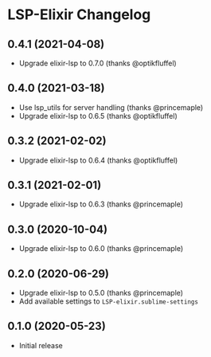LSP-Elixir Changelog
====================

0.4.1 (2021-04-08)
------------------

* Upgrade elixir-lsp to 0.7.0 (thanks @optikfluffel)

0.4.0 (2021-03-18)
------------------

* Use lsp_utils for server handling (thanks @princemaple)
* Upgrade elixir-lsp to 0.6.5 (thanks @optikfluffel)

0.3.2 (2021-02-02)
------------------

* Upgrade elixir-lsp to 0.6.4 (thanks @optikfluffel)

0.3.1 (2021-02-01)
------------------

* Upgrade elixir-lsp to 0.6.3 (thanks @princemaple)

0.3.0 (2020-10-04)
------------------

* Upgrade elixir-lsp to 0.6.0 (thanks @princemaple)

0.2.0 (2020-06-29)
------------------

* Upgrade elixir-lsp to 0.5.0 (thanks @princemaple)
* Add available settings to `LSP-elixir.sublime-settings`

0.1.0 (2020-05-23)
------------------

* Initial release
